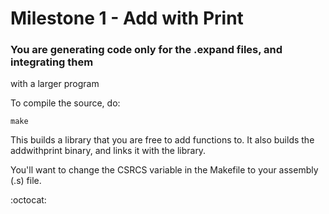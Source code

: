 # Milestone 1 - Add with Print

### You are generating code only for the .expand files, and integrating them
with a larger program

To compile the source, do:

```shell
make 
```
This builds a library that you are free to add functions to.
It also builds the addwithprint binary, and links it with the library.

You'll want to change the CSRCS variable in the Makefile to your assembly 
(.s) file.

:octocat:
